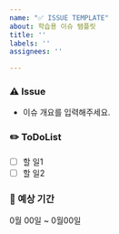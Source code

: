 ```yaml
---
name: "✅ ISSUE TEMPLATE"
about: 학습용 이슈 탬플릿
title: ''
labels: ''
assignees: ''

---
```


### ⚠️ Issue
- 이슈 개요를 입력해주세요.

### ✏️ ToDoList
- [ ] 할 일1
- [ ] 할 일2

### 📆 예상 기간
0월 00일 ~ 0월00일
